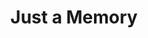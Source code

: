 ---
layout: product
product_id: 2062514847806
id: 2062514847806
title: Just a Memory
body_html: >-
  <p>Taken above the Rocky Mountains in 2016.</p>

  <p>During a flight back to BC from Ottawa, I snapped this frame of parts of the Rockies peeking out through the clouds.</p>

  <p> </p>
vendor: Connell McCarthy
product_type: Posters, Prints, & Visual Artwork
created_at: 2019-03-17T13:09:56-04:00
handle: just-a-memory
updated_at: 2024-09-11T23:25:05-04:00
published_at: 2018-08-22T19:38:24-04:00
template_suffix: ""
published_scope: global
tags: aerial, Batch 03, mountain, mountains, Print, rocky mountains, snow, winter
status: active
admin_graphql_api_id: gid://shopify/Product/2062514847806
variants:
  - product_id: 2062514847806
    id: 39577000640574
    title: 8x10” / Full Colour
    price: "35.00"
    position: 1
    inventory_policy: continue
    compare_at_price: null
    option1: 8x10”
    option2: Full Colour
    option3: null
    created_at: 2021-09-01T11:16:53-04:00
    updated_at: 2023-10-27T20:29:38-04:00
    taxable: true
    barcode: ""
    fulfillment_service: manual
    grams: 208
    inventory_management: shopify
    requires_shipping: true
    sku: CM-PP-B3-01-XXS-FC
    weight: 0.208
    weight_unit: kg
    inventory_item_id: 41671441285182
    inventory_quantity: 100
    old_inventory_quantity: 100
    admin_graphql_api_id: gid://shopify/ProductVariant/39577000640574
    image_id: 6301713072190
  - product_id: 2062514847806
    id: 39577000673342
    title: 8x10” / Black & White
    price: "35.00"
    position: 2
    inventory_policy: continue
    compare_at_price: null
    option1: 8x10”
    option2: Black & White
    option3: null
    created_at: 2021-09-01T11:16:53-04:00
    updated_at: 2023-10-27T20:29:38-04:00
    taxable: true
    barcode: ""
    fulfillment_service: manual
    grams: 208
    inventory_management: shopify
    requires_shipping: true
    sku: CM-PP-B3-01-XXS-BW
    weight: 0.208
    weight_unit: kg
    inventory_item_id: 41671441317950
    inventory_quantity: 100
    old_inventory_quantity: 100
    admin_graphql_api_id: gid://shopify/ProductVariant/39577000673342
    image_id: 6301712711742
  - product_id: 2062514847806
    id: 39577000706110
    title: 8.5x11” / Full Colour
    price: "35.00"
    position: 3
    inventory_policy: continue
    compare_at_price: null
    option1: 8.5x11”
    option2: Full Colour
    option3: null
    created_at: 2021-09-01T11:16:53-04:00
    updated_at: 2023-10-27T20:29:38-04:00
    taxable: true
    barcode: ""
    fulfillment_service: manual
    grams: 208
    inventory_management: shopify
    requires_shipping: true
    sku: CM-PP-B3-01-XS-FC
    weight: 0.208
    weight_unit: kg
    inventory_item_id: 41671441350718
    inventory_quantity: 100
    old_inventory_quantity: 100
    admin_graphql_api_id: gid://shopify/ProductVariant/39577000706110
    image_id: 6301713072190
  - product_id: 2062514847806
    id: 39577000738878
    title: 8.5x11” / Black & White
    price: "35.00"
    position: 4
    inventory_policy: continue
    compare_at_price: null
    option1: 8.5x11”
    option2: Black & White
    option3: null
    created_at: 2021-09-01T11:16:53-04:00
    updated_at: 2023-10-27T20:29:38-04:00
    taxable: true
    barcode: ""
    fulfillment_service: manual
    grams: 208
    inventory_management: shopify
    requires_shipping: true
    sku: CM-PP-B3-01-XS-BW
    weight: 0.208
    weight_unit: kg
    inventory_item_id: 41671441383486
    inventory_quantity: 100
    old_inventory_quantity: 100
    admin_graphql_api_id: gid://shopify/ProductVariant/39577000738878
    image_id: 6301712711742
  - product_id: 2062514847806
    id: 39577000771646
    title: 13x19” / Full Colour
    price: "40.00"
    position: 5
    inventory_policy: continue
    compare_at_price: null
    option1: 13x19”
    option2: Full Colour
    option3: null
    created_at: 2021-09-01T11:16:53-04:00
    updated_at: 2023-10-27T20:29:38-04:00
    taxable: true
    barcode: ""
    fulfillment_service: manual
    grams: 208
    inventory_management: shopify
    requires_shipping: true
    sku: CM-PP-B3-01-S-FC
    weight: 0.208
    weight_unit: kg
    inventory_item_id: 41671441416254
    inventory_quantity: 100
    old_inventory_quantity: 100
    admin_graphql_api_id: gid://shopify/ProductVariant/39577000771646
    image_id: 6301713072190
  - product_id: 2062514847806
    id: 39577000804414
    title: 13x19” / Black & White
    price: "40.00"
    position: 6
    inventory_policy: continue
    compare_at_price: null
    option1: 13x19”
    option2: Black & White
    option3: null
    created_at: 2021-09-01T11:16:53-04:00
    updated_at: 2023-10-27T20:29:38-04:00
    taxable: true
    barcode: ""
    fulfillment_service: manual
    grams: 208
    inventory_management: shopify
    requires_shipping: true
    sku: CM-PP-B3-01-S-BW
    weight: 0.208
    weight_unit: kg
    inventory_item_id: 41671441449022
    inventory_quantity: 100
    old_inventory_quantity: 100
    admin_graphql_api_id: gid://shopify/ProductVariant/39577000804414
    image_id: 6301712711742
  - product_id: 2062514847806
    id: 39577000837182
    title: 16x20” / Full Colour
    price: "50.00"
    position: 7
    inventory_policy: continue
    compare_at_price: null
    option1: 16x20”
    option2: Full Colour
    option3: null
    created_at: 2021-09-01T11:16:53-04:00
    updated_at: 2023-10-27T20:29:38-04:00
    taxable: true
    barcode: ""
    fulfillment_service: manual
    grams: 208
    inventory_management: shopify
    requires_shipping: true
    sku: CM-PP-B3-01-M-FC
    weight: 0.208
    weight_unit: kg
    inventory_item_id: 41671441481790
    inventory_quantity: 100
    old_inventory_quantity: 100
    admin_graphql_api_id: gid://shopify/ProductVariant/39577000837182
    image_id: 6301713072190
  - product_id: 2062514847806
    id: 39577000869950
    title: 16x20” / Black & White
    price: "50.00"
    position: 8
    inventory_policy: continue
    compare_at_price: null
    option1: 16x20”
    option2: Black & White
    option3: null
    created_at: 2021-09-01T11:16:53-04:00
    updated_at: 2023-10-27T20:29:38-04:00
    taxable: true
    barcode: ""
    fulfillment_service: manual
    grams: 208
    inventory_management: shopify
    requires_shipping: true
    sku: CM-PP-B3-01-M-BW
    weight: 0.208
    weight_unit: kg
    inventory_item_id: 41671441514558
    inventory_quantity: 100
    old_inventory_quantity: 100
    admin_graphql_api_id: gid://shopify/ProductVariant/39577000869950
    image_id: 6301712711742
  - product_id: 2062514847806
    id: 39577000902718
    title: 20x24” / Full Colour
    price: "60.00"
    position: 9
    inventory_policy: continue
    compare_at_price: null
    option1: 20x24”
    option2: Full Colour
    option3: null
    created_at: 2021-09-01T11:16:53-04:00
    updated_at: 2023-10-27T20:29:38-04:00
    taxable: true
    barcode: ""
    fulfillment_service: manual
    grams: 208
    inventory_management: shopify
    requires_shipping: true
    sku: CM-PP-B3-01-L-FC
    weight: 0.208
    weight_unit: kg
    inventory_item_id: 41671441547326
    inventory_quantity: 100
    old_inventory_quantity: 100
    admin_graphql_api_id: gid://shopify/ProductVariant/39577000902718
    image_id: 6301713072190
  - product_id: 2062514847806
    id: 39577000935486
    title: 20x24” / Black & White
    price: "60.00"
    position: 10
    inventory_policy: continue
    compare_at_price: null
    option1: 20x24”
    option2: Black & White
    option3: null
    created_at: 2021-09-01T11:16:53-04:00
    updated_at: 2023-10-27T20:29:38-04:00
    taxable: true
    barcode: ""
    fulfillment_service: manual
    grams: 208
    inventory_management: shopify
    requires_shipping: true
    sku: CM-PP-B3-01-L-BW
    weight: 0.208
    weight_unit: kg
    inventory_item_id: 41671441580094
    inventory_quantity: 100
    old_inventory_quantity: 100
    admin_graphql_api_id: gid://shopify/ProductVariant/39577000935486
    image_id: 6301712711742
  - product_id: 2062514847806
    id: 39577000968254
    title: 20x30” / Full Colour
    price: "70.00"
    position: 11
    inventory_policy: continue
    compare_at_price: null
    option1: 20x30”
    option2: Full Colour
    option3: null
    created_at: 2021-09-01T11:16:53-04:00
    updated_at: 2023-10-27T20:29:38-04:00
    taxable: true
    barcode: ""
    fulfillment_service: manual
    grams: 208
    inventory_management: shopify
    requires_shipping: true
    sku: CM-PP-B3-01-XL-FC
    weight: 0.208
    weight_unit: kg
    inventory_item_id: 41671441612862
    inventory_quantity: 100
    old_inventory_quantity: 100
    admin_graphql_api_id: gid://shopify/ProductVariant/39577000968254
    image_id: 6301713072190
  - product_id: 2062514847806
    id: 39577001001022
    title: 20x30” / Black & White
    price: "70.00"
    position: 12
    inventory_policy: continue
    compare_at_price: null
    option1: 20x30”
    option2: Black & White
    option3: null
    created_at: 2021-09-01T11:16:53-04:00
    updated_at: 2023-10-27T20:29:38-04:00
    taxable: true
    barcode: ""
    fulfillment_service: manual
    grams: 208
    inventory_management: shopify
    requires_shipping: true
    sku: CM-PP-B3-01-XL-BW
    weight: 0.208
    weight_unit: kg
    inventory_item_id: 41671441645630
    inventory_quantity: 100
    old_inventory_quantity: 100
    admin_graphql_api_id: gid://shopify/ProductVariant/39577001001022
    image_id: 6301712711742
  - product_id: 2062514847806
    id: 39577001033790
    title: 24x36” / Full Colour
    price: "90.00"
    position: 13
    inventory_policy: continue
    compare_at_price: null
    option1: 24x36”
    option2: Full Colour
    option3: null
    created_at: 2021-09-01T11:16:53-04:00
    updated_at: 2023-10-27T20:29:38-04:00
    taxable: true
    barcode: ""
    fulfillment_service: manual
    grams: 208
    inventory_management: shopify
    requires_shipping: true
    sku: CM-PP-B3-01-XXL-FC
    weight: 0.208
    weight_unit: kg
    inventory_item_id: 41671441678398
    inventory_quantity: 100
    old_inventory_quantity: 100
    admin_graphql_api_id: gid://shopify/ProductVariant/39577001033790
    image_id: 6301713072190
  - product_id: 2062514847806
    id: 39577001066558
    title: 24x36” / Black & White
    price: "90.00"
    position: 14
    inventory_policy: continue
    compare_at_price: null
    option1: 24x36”
    option2: Black & White
    option3: null
    created_at: 2021-09-01T11:16:53-04:00
    updated_at: 2023-10-27T20:29:38-04:00
    taxable: true
    barcode: ""
    fulfillment_service: manual
    grams: 208
    inventory_management: shopify
    requires_shipping: true
    sku: CM-PP-B3-01-XXL-BW
    weight: 0.208
    weight_unit: kg
    inventory_item_id: 41671441711166
    inventory_quantity: 100
    old_inventory_quantity: 100
    admin_graphql_api_id: gid://shopify/ProductVariant/39577001066558
    image_id: 6301712711742
  - product_id: 2062514847806
    id: 39577001099326
    title: 30x40” / Full Colour
    price: "100.00"
    position: 15
    inventory_policy: continue
    compare_at_price: null
    option1: 30x40”
    option2: Full Colour
    option3: null
    created_at: 2021-09-01T11:16:53-04:00
    updated_at: 2023-10-27T20:29:38-04:00
    taxable: true
    barcode: ""
    fulfillment_service: manual
    grams: 208
    inventory_management: shopify
    requires_shipping: true
    sku: CM-PP-B3-01-XXXL-FC
    weight: 0.208
    weight_unit: kg
    inventory_item_id: 41671441743934
    inventory_quantity: 100
    old_inventory_quantity: 100
    admin_graphql_api_id: gid://shopify/ProductVariant/39577001099326
    image_id: 6301713072190
  - product_id: 2062514847806
    id: 39577001132094
    title: 30x40” / Black & White
    price: "100.00"
    position: 16
    inventory_policy: continue
    compare_at_price: null
    option1: 30x40”
    option2: Black & White
    option3: null
    created_at: 2021-09-01T11:16:53-04:00
    updated_at: 2023-10-27T20:29:38-04:00
    taxable: true
    barcode: ""
    fulfillment_service: manual
    grams: 208
    inventory_management: shopify
    requires_shipping: true
    sku: CM-PP-B3-01-XXXL-BW
    weight: 0.208
    weight_unit: kg
    inventory_item_id: 41671441776702
    inventory_quantity: 100
    old_inventory_quantity: 100
    admin_graphql_api_id: gid://shopify/ProductVariant/39577001132094
    image_id: 6301712711742
options:
  - product_id: 2062514847806
    id: 2805792636990
    name: Size
    position: 1
    values:
      - 8x10”
      - 8.5x11”
      - 13x19”
      - 16x20”
      - 20x24”
      - 20x30”
      - 24x36”
      - 30x40”
  - product_id: 2062514847806
    id: 8589770063934
    name: Color
    position: 2
    values:
      - Full Colour
      - Black & White
images:
  - id: 6301713072190
    alt: null
    position: 1
    product_id: 2062514847806
    created_at: 2019-03-17T13:10:35-04:00
    updated_at: 2019-10-20T18:44:17-04:00
    admin_graphql_api_id: gid://shopify/ProductImage/6301713072190
    width: 1000
    height: 1500
    src: https://cdn.shopify.com/s/files/1/1624/2355/products/Just-a-Memory---Product-2019.jpg?v=1571611457
    variant_ids:
      - 39577000640574
      - 39577000706110
      - 39577000771646
      - 39577000837182
      - 39577000902718
      - 39577000968254
      - 39577001033790
      - 39577001099326
  - id: 6301712711742
    alt: null
    position: 2
    product_id: 2062514847806
    created_at: 2019-03-17T13:10:34-04:00
    updated_at: 2019-10-20T18:44:17-04:00
    admin_graphql_api_id: gid://shopify/ProductImage/6301712711742
    width: 1000
    height: 1500
    src: https://cdn.shopify.com/s/files/1/1624/2355/products/Just-a-Memory---Product-2019-B_W.jpg?v=1571611457
    variant_ids:
      - 39577000673342
      - 39577000738878
      - 39577000804414
      - 39577000869950
      - 39577000935486
      - 39577001001022
      - 39577001066558
      - 39577001132094
  - id: 28230069780542
    alt: null
    position: 3
    product_id: 2062514847806
    created_at: 2021-05-04T19:43:08-04:00
    updated_at: 2021-05-04T19:43:08-04:00
    admin_graphql_api_id: gid://shopify/ProductImage/28230069780542
    width: 2000
    height: 1800
    src: https://cdn.shopify.com/s/files/1/1624/2355/products/PAR_02_0001_5edd899d-8ddc-45de-a2e6-d71c97fd63b5.png?v=1620171788
    variant_ids: []
  - id: 29846605037630
    alt: null
    position: 4
    product_id: 2062514847806
    created_at: 2022-11-23T19:58:04-05:00
    updated_at: 2022-11-23T19:58:05-05:00
    admin_graphql_api_id: gid://shopify/ProductImage/29846605037630
    width: 1266
    height: 1899
    src: https://cdn.shopify.com/s/files/1/1624/2355/products/JustaMemory_Colour.jpg?v=1669251485
    variant_ids: []
image:
  id: 6301713072190
  alt: null
  position: 1
  product_id: 2062514847806
  created_at: 2019-03-17T13:10:35-04:00
  updated_at: 2019-10-20T18:44:17-04:00
  admin_graphql_api_id: gid://shopify/ProductImage/6301713072190
  width: 1000
  height: 1500
  src: https://cdn.shopify.com/s/files/1/1624/2355/products/Just-a-Memory---Product-2019.jpg?v=1571611457
  variant_ids:
    - 39577000640574
    - 39577000706110
    - 39577000771646
    - 39577000837182
    - 39577000902718
    - 39577000968254
    - 39577001033790
    - 39577001099326

---